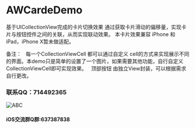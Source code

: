 # AWCardeDemo
基于UICollectionView完成的卡片切换效果
通过获取卡片滑动的偏移量，实现卡片与按钮控件之间的关联，从而实现联动效果。
本卡片效果兼容 iPhone 和 iPad，iPhone X暂未做适配。

备注：
   每一个CollectionViewCell 都可以通过自定义 cell的方式来实现展示不同的界面。本demo只是简单的设置了一个图片，如果需要其他功能，自行自定义CollectionViewCell即可实现效果。
   顶部按钮 由独立View封装，可以根据需求自行更改。
   
### 联系QQ：714492365
   
  ![ABC](https://github.com/ioswei/AWCardeDemo/blob/master/demo.gif)
  
#### iOS交流群Q群:637387838

